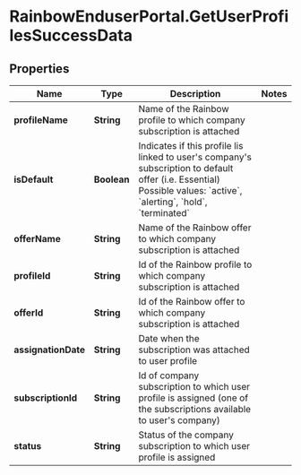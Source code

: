 # RainbowEnduserPortal.GetUserProfilesSuccessData

## Properties

Name | Type | Description | Notes
------------ | ------------- | ------------- | -------------
**profileName** | **String** | Name of the Rainbow profile to which company subscription is attached | 
**isDefault** | **Boolean** | Indicates if this profile lis linked to user&#39;s company&#39;s subscription to default offer (i.e. Essential)       Possible values: &#x60;active&#x60;, &#x60;alerting&#x60;, &#x60;hold&#x60;, &#x60;terminated&#x60; | 
**offerName** | **String** | Name of the Rainbow offer to which company subscription is attached | 
**profileId** | **String** | Id of the Rainbow profile to which company subscription is attached | 
**offerId** | **String** | Id of the Rainbow offer to which company subscription is attached | 
**assignationDate** | **String** | Date when the subscription was attached to user profile | 
**subscriptionId** | **String** | Id of company subscription to which user profile is assigned (one of the subscriptions available to user&#39;s company) | 
**status** | **String** | Status of the company subscription to which user profile is assigned | 


